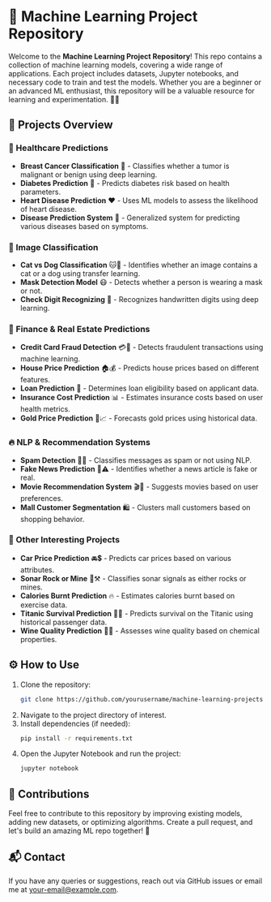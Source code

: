 # 🚀 Machine Learning Project Repository

Welcome to the **Machine Learning Project Repository**! This repo contains a collection of machine learning models, covering a wide range of applications. Each project includes datasets, Jupyter notebooks, and necessary code to train and test the models. Whether you are a beginner or an advanced ML enthusiast, this repository will be a valuable resource for learning and experimentation. 🧠💡

## 📌 Projects Overview

### 🔬 Healthcare Predictions
- **Breast Cancer Classification** 🏥 - Classifies whether a tumor is malignant or benign using deep learning.
- **Diabetes Prediction** 💉 - Predicts diabetes risk based on health parameters.
- **Heart Disease Prediction** ❤️ - Uses ML models to assess the likelihood of heart disease.
- **Disease Prediction System** 🏨 - Generalized system for predicting various diseases based on symptoms.

### 🐶 Image Classification
- **Cat vs Dog Classification** 🐱🐶 - Identifies whether an image contains a cat or a dog using transfer learning.
- **Mask Detection Model** 😷 - Detects whether a person is wearing a mask or not.
- **Check Digit Recognizing** 🔢 - Recognizes handwritten digits using deep learning.

### 🏡 Finance & Real Estate Predictions
- **Credit Card Fraud Detection** 💳🚨 - Detects fraudulent transactions using machine learning.
- **House Price Prediction** 🏠💰 - Predicts house prices based on different features.
- **Loan Prediction** 🏦 - Determines loan eligibility based on applicant data.
- **Insurance Cost Prediction** 📊 - Estimates insurance costs based on user health metrics.
- **Gold Price Prediction** 🏅📈 - Forecasts gold prices using historical data.

### 🔥 NLP & Recommendation Systems
- **Spam Detection** 📩❌ - Classifies messages as spam or not using NLP.
- **Fake News Prediction** 📰⚠️ - Identifies whether a news article is fake or real.
- **Movie Recommendation System** 🎬🍿 - Suggests movies based on user preferences.
- **Mall Customer Segmentation** 🛍️ - Clusters mall customers based on shopping behavior.

### 🚗 Other Interesting Projects
- **Car Price Prediction** 🚘💲 - Predicts car prices based on various attributes.
- **Sonar Rock or Mine** 🌊⚒️ - Classifies sonar signals as either rocks or mines.
- **Calories Burnt Prediction** 🔥 - Estimates calories burnt based on exercise data.
- **Titanic Survival Prediction** 🚢🆘 - Predicts survival on the Titanic using historical passenger data.
- **Wine Quality Prediction** 🍷✅ - Assesses wine quality based on chemical properties.

## ⚙️ How to Use
1. Clone the repository:
   ```bash
   git clone https://github.com/yourusername/machine-learning-projects.git
   ```
2. Navigate to the project directory of interest.
3. Install dependencies (if needed):
   ```bash
   pip install -r requirements.txt
   ```
4. Open the Jupyter Notebook and run the project:
   ```bash
   jupyter notebook
   ```

## 🌟 Contributions
Feel free to contribute to this repository by improving existing models, adding new datasets, or optimizing algorithms. Create a pull request, and let's build an amazing ML repo together! 🚀

## 📬 Contact
If you have any queries or suggestions, reach out via GitHub issues or email me at [your-email@example.com](hanumeshgupta2907@gmail.com).



